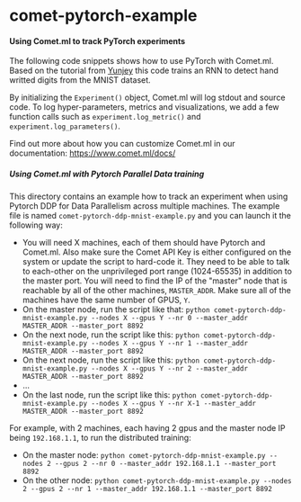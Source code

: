 # comet-pytorch-example

#### Using Comet.ml to track PyTorch experiments

The following code snippets shows how to use PyTorch with Comet.ml. Based on the tutorial from [Yunjey](https://github.com/yunjey/pytorch-tutorial/blob/master/tutorials/01-basics/feedforward_neural_network/main.py) this code trains an RNN to detect hand writted digits from the MNIST dataset.

By initializing the `Experiment()` object, Comet.ml will log stdout and source code. To log hyper-parameters, metrics and visualizations, we add a few function calls such as `experiment.log_metric()` and `experiment.log_parameters()`.

Find out more about how you can customize Comet.ml in our documentation: https://www.comet.ml/docs/

##### Using Comet.ml with Pytorch Parallel Data training

This directory contains an example how to track an experiment when using Pytorch DDP for Data Parallelism across multiple machines. The example file is named `comet-pytorch-ddp-mnist-example.py` and you can launch it the following way:

* You will need X machines, each of them should have Pytorch and Comet.ml. Also make sure the Comet API Key is either configured on the system or update the script to hard-code it. They need to be able to talk to each-other on the unprivileged port range (1024-65535) in addition to the master port. You will need to find the IP of the "master" node that is reachable by all of the other machines, `MASTER_ADDR`. Make sure all of the machines have the same number of GPUS, `Y`.
* On the master node, run the script like that: `python comet-pytorch-ddp-mnist-example.py --nodes X --gpus Y --nr 0 --master_addr MASTER_ADDR --master_port 8892`
* On the next node, run the script like this: `python comet-pytorch-ddp-mnist-example.py --nodes X --gpus Y --nr 1 --master_addr MASTER_ADDR --master_port 8892`
* On the next node, run the script like this: `python comet-pytorch-ddp-mnist-example.py --nodes X --gpus Y --nr 2 --master_addr MASTER_ADDR --master_port 8892`
* ...
* On the last node, run the script like this: `python comet-pytorch-ddp-mnist-example.py --nodes X --gpus Y --nr X-1 --master_addr MASTER_ADDR --master_port 8892`

For example, with 2 machines, each having 2 gpus and the master node IP being `192.168.1.1`, to run the distributed training:
* On the master node: `python comet-pytorch-ddp-mnist-example.py --nodes 2 --gpus 2 --nr 0 --master_addr 192.168.1.1 --master_port 8892`
* On the other node: `python comet-pytorch-ddp-mnist-example.py --nodes 2 --gpus 2 --nr 1 --master_addr 192.168.1.1 --master_port 8892`